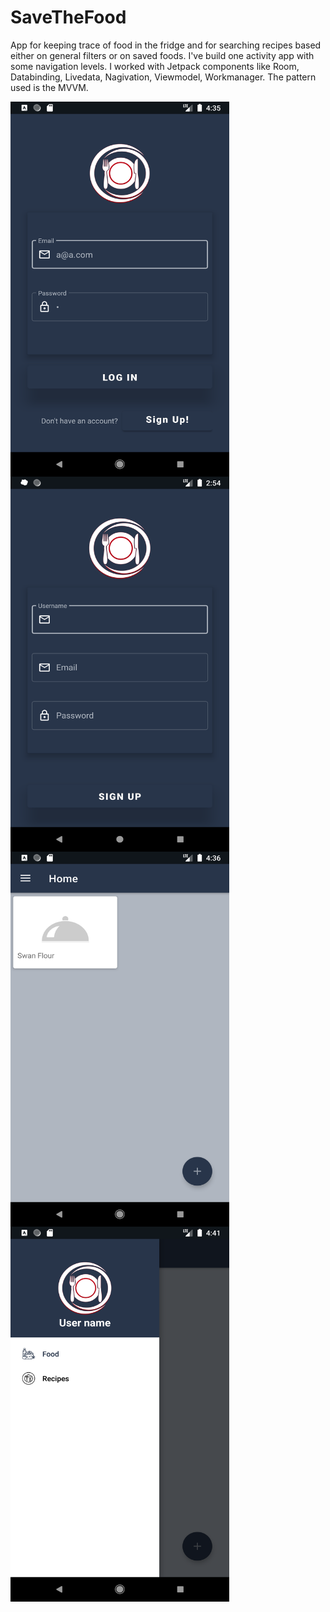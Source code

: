 # SaveTheFood
App for keeping trace of food in the fridge and for searching recipes based either on general filters or on saved foods.
I've build one activity app with some navigation levels. I worked with Jetpack components like Room, Databinding, Livedata, Nagivation, Viewmodel, Workmanager. The pattern used is the MVVM.

<img align="left" width="350" height="600" src="login.png">

<img align="left" width="350" height="600" src="signup.png">

<img align="left" width="350" height="600" src="home.png">

<img align="left" width="350" height="600" src="nav.png">


